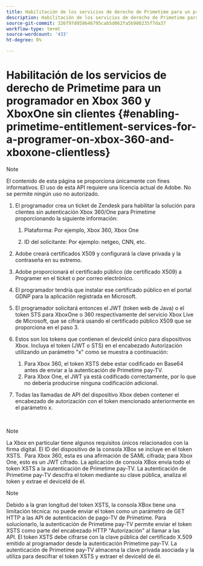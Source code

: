 ```yaml
---
title: Habilitación de los servicios de derecho de Primetime para un programador en Xbox 360 y XboxOne sin clientes
description: Habilitación de los servicios de derecho de Primetime para un programador en Xbox 360 y XboxOne sin clientes
source-git-commit: 326f97d058646795cab5d062fa5b980235f7da37
workflow-type: tm+mt
source-wordcount: '433'
ht-degree: 0%

---
```



# Habilitación de los servicios de derecho de Primetime para un programador en Xbox 360 y XboxOne sin clientes {#enabling-primetime-entitlement-services-for-a-programer-on-xbox-360-and-xboxone-clientless}

>[!NOTE]
>
>El contenido de esta página se proporciona únicamente con fines informativos. El uso de esta API requiere una licencia actual de Adobe. No se permite ningún uso no autorizado.




1. El programador crea un ticket de Zendesk para habilitar la solución para clientes sin autenticación Xbox 360/One para Primetime proporcionando la siguiente información:

   1. Plataforma: Por ejemplo, Xbox 360, Xbox One

   1. ID del solicitante: Por ejemplo: netgeo, CNN, etc.

1. Adobe creará certificados X509 y configurará la clave privada y la contraseña en su extremo.

1. Adobe proporcionará el certificado público (de certificado X509) a Programer en el ticket o por correo electrónico.

1. El programador tendría que instalar ese certificado público en el portal GDNP para la aplicación registrada en Microsoft.

1. El programador solicitará entonces el JWT (token web de Java) o el token STS para XboxOne o 360 respectivamente del servicio Xbox Live de Microsoft, que se cifrará usando el certificado público X509 que se proporciona en el paso 3.

1. Estos son los tokens que contienen el deviceId único para dispositivos Xbox. Incluya el token (JWT o STS) en el encabezado Autorización utilizando un parámetro &quot;x&quot; como se muestra a continuación:

   1. Para Xbox 360, el token XSTS debe estar codificado en Base64 antes de enviar a la autenticación de Primetime pay-TV.
   1. Para Xbox One, el JWT ya está codificado correctamente, por lo que no debería producirse ninguna codificación adicional. 

1. Todas las llamadas de API del dispositivo Xbox deben contener el encabezado de autorización con el token mencionado anteriormente en el parámetro x.

 

>[!NOTE]
>
>La Xbox en particular tiene algunos requisitos únicos relacionados con la firma digital. El ID del dispositivo de la consola XBox se incluye en el token XSTS.  Para Xbox 360, esta es una afirmación de SAML cifrada; para Xbox One, esto es un JWT cifrado. La aplicación de consola XBox envía todo el token XSTS a la autenticación de Primetime pay-TV. La autenticación de Primetime pay-TV descifra el token mediante su clave pública, analiza el token y extrae el deviceId de él.

>[!NOTE]
>
>Debido a la gran longitud del token XSTS, la consola XBox tiene una limitación técnica: no puede enviar el token como un parámetro de GET HTTP a las API de autenticación de pago-TV de Primetime. Para solucionarlo, la autenticación de Primetime pay-TV permite enviar el token XSTS como parte del encabezado HTTP &quot;Autorización&quot; al llamar a las API. El token XSTS debe cifrarse con la clave pública del certificado X.509 emitido al programador desde la autenticación Primetime pay-TV. La autenticación de Primetime pay-TV almacena la clave privada asociada y la utiliza para descifrar el token XSTS y extraer el deviceId de él.  


